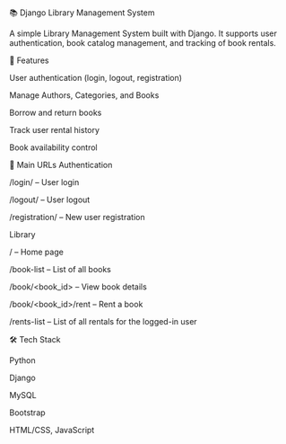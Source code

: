 📚 Django Library Management System

A simple Library Management System built with Django.
It supports user authentication, book catalog management, and tracking of book rentals.

🚀 Features

User authentication (login, logout, registration)

Manage Authors, Categories, and Books

Borrow and return books

Track user rental history

Book availability control

🔗 Main URLs
Authentication

/login/ – User login

/logout/ – User logout

/registration/ – New user registration

Library

/ – Home page

/book-list – List of all books

/book/<book_id> – View book details

/book/<book_id>/rent – Rent a book

/rents-list – List of all rentals for the logged-in user

🛠 Tech Stack

Python

Django

MySQL

Bootstrap

HTML/CSS, JavaScript
